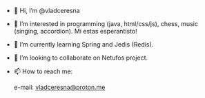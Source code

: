 - 👋 Hi, I’m @vladceresna
- 👀 I’m interested in programming (java, html/css/js), chess, music (singing, accordion). Mi estas esperantisto!
- 🌱 I’m currently learning Spring and Jedis (Redis).
- 💞️ I’m looking to collaborate on Netufos project.
- 📫 How to reach me:

  e-mail: vladceresna@proton.me
